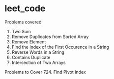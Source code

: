 # leet_code

Problems covered

1. Two Sum
26. Remove Duplicates from Sorted Array
27. Remove Element
28. Find the Index of the First Occurence in a String
151. Reverse Words in a String
217. Contains Duplicate
349. Intersection of Two Arrays

Problems to Cover
724. Find Pivot Index


